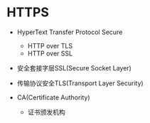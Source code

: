 # HTTPS

- HyperText Transfer Protocol Secure
    - HTTP over TLS
    - HTTP over SSL

- 安全套接字层SSL(Secure Socket Layer)
- 传输协议安全TLS(Transport Layer Security)


- CA(Certificate Authority)
    - 证书颁发机构